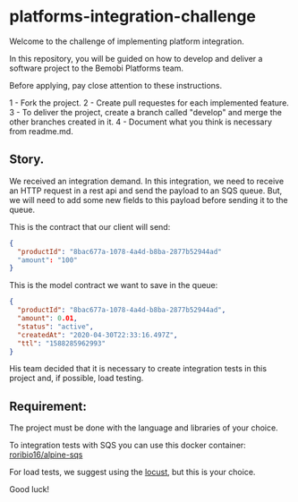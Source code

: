 # platforms-integration-challenge
Welcome to the challenge of implementing platform integration.

In this repository, you will be guided on how to develop and deliver a software project to the Bemobi Platforms team.

Before applying, pay close attention to these instructions.

1 - Fork the project.
2 - Create pull requestes for each implemented feature.
3 - To deliver the project, create a branch called "develop" and merge the other branches created in it.
4 - Document what you think is necessary from readme.md.

## Story.
We received an integration demand.
In this integration, we need to receive an HTTP request in a rest api and send the payload to an SQS queue. But, we will need to add some new fields to this payload before sending it to the queue.

This is the contract that our client will send:
```json
{
  "productId": "8bac677a-1078-4a4d-b8ba-2877b52944ad"
  "amount": "100"
}
```
This is the model contract we want to save in the queue:
```json
{
  "productId": "8bac677a-1078-4a4d-b8ba-2877b52944ad",
  "amount": 0.01,
  "status": "active",
  "createdAt": "2020-04-30T22:33:16.497Z",
  "ttl": "1588285962993"
}
```

His team decided that it is necessary to create integration tests in this project and, if possible, load testing.

## Requirement:
The project must be done with the language and libraries of your choice.

To integration tests with SQS you can use this docker container: [roribio16/alpine-sqs](https://hub.docker.com/r/roribio16/alpine-sqs)

For load tests, we suggest using the [locust](https://locust.io), but this is your choice.

Good luck!
